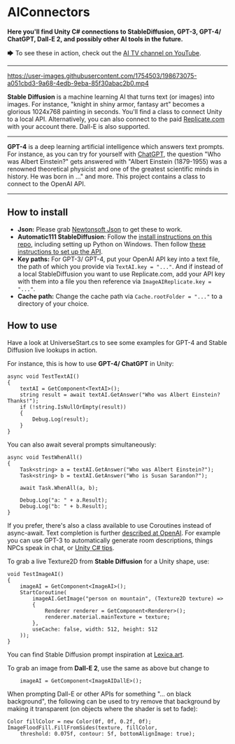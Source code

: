 # AIConnectors
 **Here you'll find Unity C# connections to StableDiffusion, GPT-3, GPT-4/ ChatGPT, Dall-E 2, and possibly other AI tools in the future.**

🡆 To see these in action, check out the [AI TV channel on YouTube](https://www.youtube.com/playlist?list=PL9LD6IUjh-8iQZ-cvfTYwnuzEDECCqrRr).

---


https://user-images.githubusercontent.com/1754503/198673075-a051cbd3-9a68-4edb-9eba-85f30abac2b0.mp4


**Stable Diffusion** is a machine learning AI that turns text (or images) into images. For instance, "knight in shiny armor, fantasy art" becomes a glorious 1024x768 painting in seconds. You'll find a class to connect Unity to a local API. Alternatively, you can also connect to the paid [Replicate.com](https://replicate.com) with your account there. Dall-E is also supported.

---

**GPT-4** is a deep learning artificial intelligence which answers text prompts. For instance, as you can try for yourself with [ChatGPT](https://chat.openai.com/), the question "Who was Albert Einstein?" gets answered with "Albert Einstein (1879-1955) was a renowned theoretical physicist and one of the greatest scientific minds in history. He was born in ..." and more. This project contains a class to connect to the OpenAI API.

---

## How to install

* **Json:** Please grab [Newtonsoft Json](https://www.newtonsoft.com/json) to get these to work.
* **Automatic111 StableDiffusion**: Follow the [install instructions on this repo](https://github.com/AUTOMATIC1111/stable-diffusion-webui), including setting up Python on Windows. Then follow [these instructions to set up the API](https://sphuff.dev/automatic-now-has-an-api).
* **Key paths:** For GPT-3/ GPT-4, put your OpenAI API key into a text file, the path of which you provide via `TextAI.key = "..."`. And if instead of a local StableDiffusion you want to use Replicate.com, add your API key with them into a file you then reference via `ImageAIReplicate.key = "..."`.
* **Cache path:** Change the cache path via `Cache.rootFolder = "..."` to a directory of your choice.

## How to use

Have a look at UniverseStart.cs to see some examples for GPT-4 and Stable Diffusion live lookups in action.

For instance, this is how to use **GPT-4/ ChatGPT** in Unity:

    async void TestTextAI()
    {
        textAI = GetComponent<TextAI>();
        string result = await textAI.GetAnswer("Who was Albert Einstein? Thanks!");
        if (!string.IsNullOrEmpty(result))
        {
            Debug.Log(result);
        }
    }

You can also await several prompts simultaneously:

    async void TestWhenAll()
    {
        Task<string> a = textAI.GetAnswer("Who was Albert Einstein?");
        Task<string> b = textAI.GetAnswer("Who is Susan Sarandon?");

        await Task.WhenAll(a, b);
        
        Debug.Log("a: " + a.Result);
        Debug.Log("b: " + b.Result);
    }

If you prefer, there's also a class available to use Coroutines instead of async-await. Text completion is further [described at OpenAI](https://beta.openai.com/docs/guides/completion). For example you can use GPT-3 to automatically generate room descriptions, things NPCs speak in chat, or [Unity C# tips](https://outer-court.com/csharp-tips/).

To grab a live Texture2D from **Stable Diffusion** for a Unity shape, use:

    void TestImageAI()
    {
        imageAI = GetComponent<ImageAI>();
        StartCoroutine(
            imageAI.GetImage("person on mountain", (Texture2D texture) =>
            {
                Renderer renderer = GetComponent<Renderer>();
                renderer.material.mainTexture = texture;
            },
            useCache: false, width: 512, height: 512
        ));
    }

You can find Stable Diffusion prompt inspiration at [Lexica.art](https://lexica.art). 

To grab an image from **Dall-E 2**, use the same as above but change to

        imageAI = GetComponent<ImageAIDallE>();

When prompting Dall-E or other APIs for something "... on black background", the following can be used to try remove that background by making it transparent (on objects where the shader is set to fade):

    Color fillColor = new Color(0f, 0f, 0.2f, 0f);
    ImageFloodFill.FillFromSides(texture, fillColor,
        threshold: 0.075f, contour: 5f, bottomAlignImage: true);
